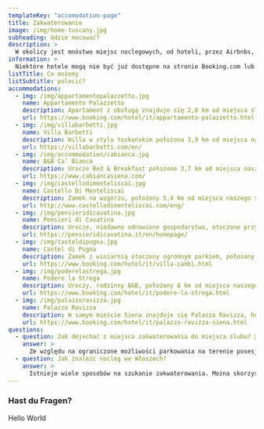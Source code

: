 ```yaml
---
templateKey: "accomodation-page"
title: Zakwaterowanie
image: /img/home-tuscany.jpg
subheading: Gdzie nocować?
description: >
  W okolicy jest mnóstwo miejsc noclegowych, od hoteli, przez Airbnbs, po pensjonaty i agroturystyki, więc na pewno każdy znajdzie coś dla siebie. Aby ułatwić Wam poszukiwania, zebraliśmy listę miejsc na wsi, poza centrum miasta, które mają dogodną lokalizację, aby dotrzeć zarówno do miejsca ślubu, jak i do starego miasta. Jeśli chcecie zatrzymać się w centrum Sieny, jest wiele dostępnych opcji, więc nie krępujcie się znaleźć takiej, która najbardziej odpowiada Waszym potrzebom.
information: >
  Niektóre hotele mogą nie być już dostępne na stronie Booking.com lub w innych wyszukiwarkach, ale warto zadzwonić i zapytać. Może się okazać, że jest jeszcze coś dostępnego. ☎️ Jeśli przyjeżdżacie samochodem i zatrzymujecie się w Sienie lub innym większym mieście, upewnijcie się, że wybraliście hotel, który znajduje się poza strefą ZTL (Zona Traffico Limitato - Strefa Ograniczonego Ruchu) ⛔ lub taki, który daje zezwolenie na wjazd i parkowanie, w przeciwnym razie będziecie musieli zapłacić karę. 👮‍♂️ ⚠️
listTitle: Co możemy
listSubtitle: polecić?
accommodations:
  - img: /img/appartamentopalazzetto.jpg
    name: Appartamento Palazzetto
    description: Apartament z obsługą znajduje się 2,8 km od miejsca ślubu (droga polna) i 8 km od starówki Sieny. W ofercie apartament z balkonem dla 2 osób (duże podwójne łóżko) oraz Maisonette dla 4-6 osób.
    url: https://www.booking.com/hotel/it/appartamento-palazzetto.html
  - img: /img/villabarbetti.jpg
    name: Villa Barbetti
    description: Willa w stylu toskańskim położona 3,9 km od miejsca naszego ślubu i 6,1 km od Starego Miasta w Sienie. Oferuje 3 pokoje. Skontaktuj się z obiektem, aby zapytać o dostępność i ceny.
    url: https://villabarbetti.com/en/
  - img: /img/accommodation/cabianca.jpg
    name: B&B Ca’ Bianca
    description: Urocze Bed & Breakfast położone 3,7 km od miejsca naszego ślubu i 6 km od Starego Miasta w Sienie. Oferuje pokoje dwuosobowe ze śniadaniem. B&B nie przyjmuje dzieci poniżej 14 roku życia.
    url: https://www.cabiancasiena.com/
  - img: /img/castellodimonteliscai.jpg
    name: Castello Di Monteliscai
    description: Zamek na wzgórzu, położony 5,4 km od miejsca naszego ślubu i 5,5 km od starówki Sieny. Oferuje pokoje dwu-, trzy- i czteroosobowe, a także apartamenty dla 2-6 osób. Formularz rezerwacji na ich stronie internetowej nie działa, więc skontaktujcie się z nimi telefonicznie lub mailowo.
    url: http://www.castellodimonteliscai.com/eng/
  - img: /img/pensieridicavatina.jpg
    name: Pensieri di Cavatina
    description: Urocze, niedawno odnowione gospodarstwo, otoczone przyrodą, winnicami i cyprysami, położone 5,5 km od miejsca ślubu (droga polna) i 12 km od starówki Sieny. Oferuje pokoje dla 2-3 osób. Jeśli są całkowicie zarezerwowane na booking.com, spróbujcie na ich stronie internetowej.
    url: https://pensieridicavatina.it/en/homepage/
  - img: /img/casteldipugna.jpg
    name: Castel di Pugna
    description: Zamek z winiarnią otoczony ogromnym parkiem, położony 6 km od miejsca naszego ślubu i 3,7 km od starówki Sieny. Mają w ofercie apartament z dwiema sypialniami dla 2-4 osób. Skorzystajcie z ich strony internetowej lub booking.com
    url: https://www.booking.com/hotel/it/villa-cambi.html
  - img: /img/poderelastrega.jpg
    name: Podere la Strega
    description: Uroczy, rodzinny B&B, położony 8 km od miejsca naszego ślubu i 2,9 km od starówki Sieny. Oferuje pokoje jedno- i dwuosobowe ( od 1 do 4 osób) z wliczonym śniadaniem kontynentalnym. Łatwa rezerwacja przez booking.com.
    url: https://www.booking.com/hotel/it/podere-la-strega.html
  - img: /img/palazzoravizza.jpg
    name: Palazzo Ravizza
    description: W samym mieście Siena znajduje się Palazzo Ravizza, hotel, w którym zatrzymaliśmy się podczas naszych wakacji w Toskanii. Oferuje on urocze, ekskluzywne pokoje o bardzo nostalgicznym klimacie i atmosferze. To idealny wybór, jeśli chcecie zwiedzić Sienę, choć od miejsca ślubu dzieli go 8,5km pieszo i 17km samochodem.
    url: https://www.booking.com/hotel/it/palazzo-ravizza-siena.html
questions:
  - question: Jak dojechać z miejsca zakwaterowania do miejsca ślubu? 🚕
    answer: >
      Ze względu na ograniczone możliwości parkowania na terenie posesji, prosimy i zalecamy, aby w drodze na wesele i z powrotem skorzystać z usług lokalnego transportu <a href="https://www.sartinisiena.com/en/" target="_blank">www.sartinisiena.com</a>, aby zorganizować transport powrotny do zarezerwowanych miejsc noclegowych, ponieważ taksówki w Sienie są nierzetelne w późnych godzinach nocnych.
  - question: Jak znaleźć nocleg we Włoszech?
    answer: >
      Istnieje wiele sposobów na szukanie zakwaterowania. Można skorzystać z wyszukiwarek internetowych, takich jak <a href="https://www.booking.com" target="_blank">www.booking.com</a>, <a href="https://www.airbnb.com" target="_blank">www.airbnb.com</a>, <a href="https://www.agriturismo.it/en/" target="_blank">www.agriturismo.it</a>, <a href="https://www.expedia.com" target="_blank">www.expedia.com</a>, <a href="https://www.kayak.com" target="_blank">www.kayak.com</a>, <a href="https://www.tripadvisor.com" target="_blank">www.tripadvisor.com</a>. Często zdarza się, że na jakiejś stronie internetowej miejsce jest zarezerwowane, ale zawsze warto spróbować zapytać o to bezpośrednio, ponieważ wiele miejsc zawsze zachowuje pokój lub dwa właśnie na taką okoliczność. Wiele fantastycznych lokali nie ma strony internetowej lub nie ogłasza się w popularnych wyszukiwarkach, dlatego warto skorzystać z google maps i skontaktować się z nimi bezpośrednio.
---
```


### Hast du Fragen?

Hello World
